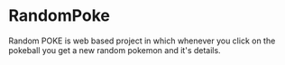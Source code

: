 # RandomPoke
Random POKE is web based project in which whenever you click on the pokeball you get a new random pokemon and it's details.
